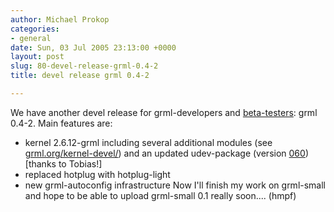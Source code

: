 ```yaml
---
author: Michael Prokop
categories:
- general
date: Sun, 03 Jul 2005 23:13:00 +0000
layout: post
slug: 80-devel-release-grml-0.4-2
title: devel release grml 0.4-2

---
```

We have another devel release for grml\-developers and [beta\-testers](http://grml.org/beta-tester): grml 0\.4\-2\. Main features are:
* kernel 2\.6\.12\-grml including several additional modules (see [grml.org/kernel\-devel/](http://grml.org/kernel-devel/)) and an updated udev\-package (version [060](http://grml.org/repos/udev_0.060-1_i386.deb)) \[thanks to Tobias!]
* replaced hotplug with hotplug\-light
* new grml\-autoconfig infrastructure
Now I'll finish my work on grml\-small and hope to be able to upload grml\-small 0\.1 really soon.... (hmpf)
